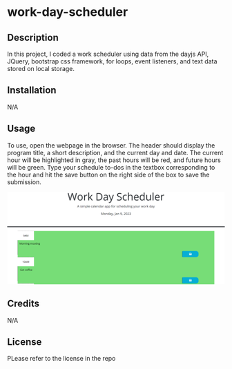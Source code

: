 # work-day-scheduler

## Description

In this project, I coded a work scheduler using data from the dayjs API, JQuery, bootstrap css framework, for loops, event listeners, and text data stored on local storage.

## Installation

N/A

## Usage

To use, open the webpage in the browser. The header should display the program title, a short description, and the current day and date. The current hour will be highlighted in gray, the past hours will be red, and future hours will be green. Type your schedule to-dos in the textbox corresponding to the hour and hit the save button on the right side of the box to save the submission.

![plot](./screenshot1.png)

## Credits
N/A

## License

PLease refer to the license in the repo
